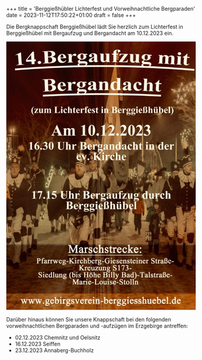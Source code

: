 +++
title = 'Berggießhübler Lichterfest und Vorweihnachtliche Bergparaden'
date = 2023-11-12T17:50:22+01:00
draft = false
+++

Die Bergknappschaft Berggießhübel lädt Sie herzlich zum Lichterfest in Berggießhübel mit Bergaufzug und Bergandacht am 10.12.2023 ein.

<!--more-->

![Plakat zum Berggießhübler Lichterfest 2023](plakat-bergaufzug-2023.jpg)

Darüber hinaus können Sie unsere Knappschaft bei den folgenden vorweihnachtlichen Bergparaden und -aufzügen im Erzgebirge antreffen:

- 02.12.2023 Chemnitz und Oelsnitz
- 16.12.2023 Seiffen
- 23.12.2023 Annaberg-Buchholz
